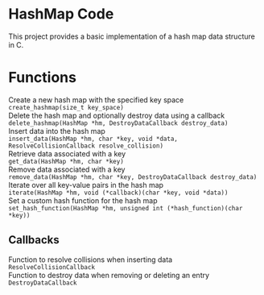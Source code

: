 HashMap Code
=============
This project provides a basic implementation of a hash map data structure in C. 

# Functions #
Create a new hash map with the specified key space \
`create_hashmap(size_t key_space)` \
Delete the hash map and optionally destroy data using a callback \
`delete_hashmap(HashMap *hm, DestroyDataCallback destroy_data)`\
Insert data into the hash map \
`insert_data(HashMap *hm, char *key, void *data, ResolveCollisionCallback resolve_collision)` \
Retrieve data associated with a key \
`get_data(HashMap *hm, char *key)`\
Remove data associated with a key \
`remove_data(HashMap *hm, char *key, DestroyDataCallback destroy_data)` \
Iterate over all key-value pairs in the hash map \
`iterate(HashMap *hm, void (*callback)(char *key, void *data))` \
Set a custom hash function for the hash map \
`set_hash_function(HashMap *hm, unsigned int (*hash_function)(char *key))`


## Callbacks ##
Function to resolve collisions when inserting data \
`ResolveCollisionCallback` \
Function to destroy data when removing or deleting an entry\
`DestroyDataCallback` 
